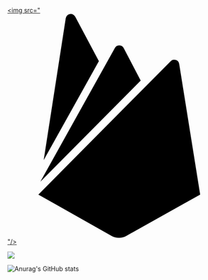 <a href="https://console.firebase.google.com/?hl=ko&pli=1" target="_blank"><img src="<svg role="img" viewBox="0 0 24 24" xmlns="http://www.w3.org/2000/svg"><title>Firebase</title><path d="M3.89 15.672L6.255.461A.542.542 0 017.27.288l2.543 4.771zm16.794 3.692l-2.25-14a.54.54 0 00-.919-.295L3.316 19.365l7.856 4.427a1.621 1.621 0 001.588 0zM14.3 7.147l-1.82-3.482a.542.542 0 00-.96 0L3.53 17.984z"/></svg>"/></a>

<a href="https://console.firebase.google.com/?hl=ko&pli=1" target="_blank"><img src="https://img.shields.io/badge/FFFFFF?style=for-the-badge&logo=Firebase&logoColor=FFCA28"/></a>

![Anurag's GitHub stats](https://github-readme-stats.vercel.app/api?username=dayeon5952&show_icons=true&theme=blueberry)
